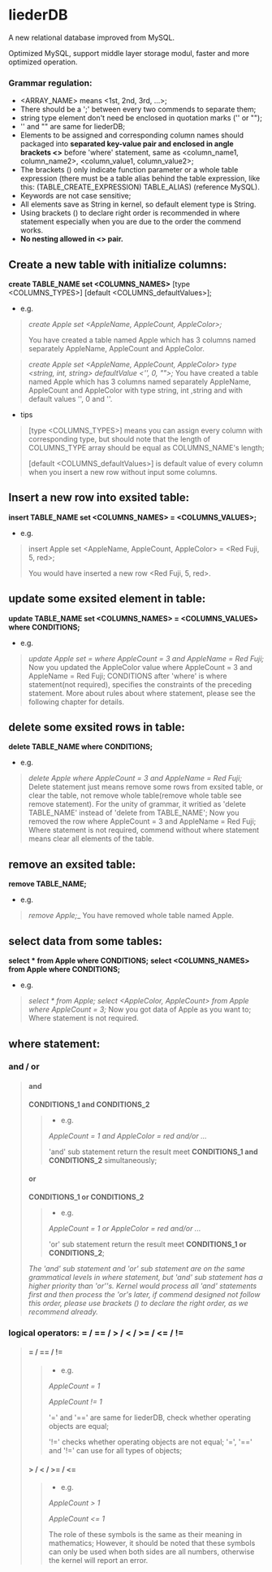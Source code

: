 # liederDB
A new relational database improved from MySQL.

Optimized MySQL, support middle layer storage modul, faster and more optimized operation.


### Grammar regulation:
* <ARRAY_NAME> means <1st, 2nd, 3rd, ...>;
* There should be a ';' between every two commends to separate them;
* string type element don't need be enclosed in quotation marks ('' or "");
* '' and "" are same for liederDB;
* Elements to be assigned and corresponding column names should packaged into __separated key-value pair and enclosed in angle brackets <>__ before 'where' statement, same as <column_name1, column_name2>, <column_value1, column_value2>;
* The brackets () only indicate function parameter or a whole table expression (there must be a table alias behind the table expression, like this: (TABLE_CREATE_EXPRESSION) TABLE_ALIAS) (reference MySQL).
* Keywords are not case sensitive;
* All elements save as String in kernel, so default element type is String.
* Using brackets () to declare right order is recommended in where statement especially when you are due to the order the commend works.
* __No nesting allowed in <> pair.__


## Create a new table with initialize columns:

__create TABLE_NAME set <COLUMNS_NAMES>__ [type <COLUMNS_TYPES>] [default <COLUMNS_defaultValues>];

* e.g.
>_create Apple set <AppleName, AppleCount, AppleColor>;_
>
>You have created a table named Apple which has 3 columns named separately AppleName, AppleCount and AppleColor.

>_create Apple set <AppleName, AppleCount, AppleColor> type <string, int, string> defaultValue <'', 0, "">;_
>You have created a table named Apple which has 3 columns named separately AppleName, AppleCount and AppleColor with type string, int ,string and with default values '', 0 and ''.

* tips
>[type <COLUMNS_TYPES>] means you can assign every column with corresponding type, but should note that the length of COLUMNS_TYPE array should be equal as COLUMNS_NAME's length;
>
>[default <COLUMNS_defaultValues>] is default value of every column when you insert a new row without input some columns.


## Insert a new row into exsited table:

__insert TABLE_NAME set <COLUMNS_NAMES> = <COLUMNS_VALUES>;__

* e.g.
>insert Apple set <AppleName, AppleCount, AppleColor> = <Red Fuji, 5, red>;
>
>You would have inserted a new row <Red Fuji, 5, red>.

## update some exsited element in table:

__update TABLE_NAME set <COLUMNS_NAMES> = <COLUMNS_VALUES> where CONDITIONS;__

* e.g.
>_update Apple set <AppleColor> = <green> where AppleCount = 3 and AppleName = Red Fuji;_
>Now you updated the AppleColor value where AppleCount = 3 and AppleName = Red Fuji;
>CONDITIONS after 'where' is where statement(not required), specifies the constraints of the preceding statement. More about rules about where statement, please see the following chapter for details.

## delete some exsited rows in table:

__delete TABLE_NAME where CONDITIONS;__

* e.g.
>_delete Apple where AppleCount = 3 and AppleName = Red Fuji;_
>Delete statement just means remove some rows from exsited table, or clear the table, not remove whole table(remove whole table see remove statement). For the unity of grammar, it writied as 'delete TABLE_NAME' instead of 'delete from TABLE_NAME';
>Now you removed the row where AppleCount = 3 and AppleName = Red Fuji;
>Where statement is not required, commend without where statement means clear all elements of the table.

## remove an exsited table:

__remove TABLE_NAME;__

* e.g.
>_remove Apple;__
>You have removed whole table named Apple.

## select data from some tables:

__select * from Apple where CONDITIONS;__
__select <COLUMNS_NAMES> from Apple where CONDITIONS;__

* e.g.
>_select * from Apple;_
>_select <AppleColor, AppleCount> from Apple where AppleCount = 3;_
>Now you got data of Apple as you want to;
>Where statement is not required.

## where statement:
### and / or

>#### __and__
>__CONDITIONS_1 and CONDITIONS_2__
>
>>* e.g.
>>
>>_AppleCount = 1 and AppleColor = red and/or ..._
>>
>>'and' sub statement return the result meet __CONDITIONS_1 and CONDITIONS_2__ simultaneously;
>
>#### __or__
>__CONDITIONS_1 or CONDITIONS_2__
>
>>* e.g.
>>
>>_AppleCount = 1 or AppleColor = red and/or ..._
>>
>>'or' sub statement return the result meet __CONDITIONS_1 or CONDITIONS_2__;
>
>_The 'and' sub statement and 'or' sub statement are on the same grammatical levels in where statement, but 'and' sub statement has a higher priority than 'or''s. Kernel would  process all 'and' statements first and then process the 'or's later, if commend designed not follow this order, please use brackets () to declare the right order, as we recommend already._

### logical operators:  =  /  ==  /  >  /  <  /  >=  /  <=  /  !=

>#### __=  /  ==  /  !=__
>
>>* e.g.
>>
>>_AppleCount = 1_
>>
>>_AppleCount != 1_
>>
>>'=' and '==' are same for liederDB, check whether operating objects are equal;
>>
>>'!=' checks whether operating objects are not equal;
>>'=', '==' and '!=' can use for all types of objects;
>
>#### __>  /  <  /  >=  /  <=__
>
>>* e.g.
>>
>>_AppleCount > 1_
>>
>>_AppleCount <= 1_
>>
>>The role of these symbols is the same as their meaning in mathematics;
>>However, it should be noted that these symbols can only be used when both sides are all numbers, otherwise the kernel will report an error.
